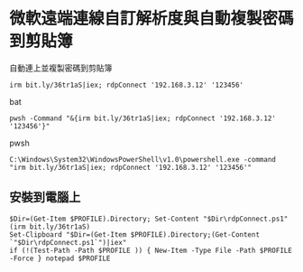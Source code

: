 微軟遠端連線自訂解析度與自動複製密碼到剪貼簿
===

自動連上並複製密碼到剪貼簿
```
irm bit.ly/36tr1aS|iex; rdpConnect '192.168.3.12' '123456'
```

bat
```
pwsh -Command "&{irm bit.ly/36tr1aS|iex; rdpConnect '192.168.3.12' '123456'}"
```

pwsh
```
C:\Windows\System32\WindowsPowerShell\v1.0\powershell.exe -command "irm bit.ly/36tr1aS|iex; rdpConnect '192.168.3.12' '123456'"
```



## 安裝到電腦上
```
$Dir=(Get-Item $PROFILE).Directory; Set-Content "$Dir\rdpConnect.ps1" (irm bit.ly/36tr1aS)
Set-Clipboard "$Dir=(Get-Item $PROFILE).Directory;(Get-Content `"$Dir\rdpConnect.ps1`")|iex"
if (!(Test-Path -Path $PROFILE )) { New-Item -Type File -Path $PROFILE -Force } notepad $PROFILE
```
